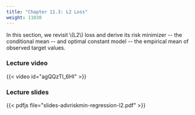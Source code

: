 ```yaml
---
title: "Chapter 11.3: L2 Loss"
weight: 11030
---
```

In this section, we revisit \\(L2\\) loss and derive its risk minimizer -- the conditional mean -- and optimal constant model -- the empirical mean of observed target values. 

<!--more-->

### Lecture video

{{< video id="agQQzTI_6HI" >}}

### Lecture slides

{{< pdfjs file="slides-advriskmin-regression-l2.pdf" >}}
